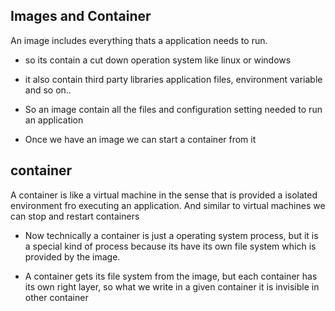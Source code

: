 ## Images and Container

An image includes everything thats a application needs to run.

- so its contain a cut down operation system like linux or windows
- it also contain third party libraries application files, environment variable and so on..

- So an image contain all the files and configuration setting needed to run an application
- Once we have an image we can start a container from it

## container

A container is like a virtual machine in the sense that is provided a isolated environment fro executing an application. And similar to virtual machines we can stop and restart containers

- Now technically a container is just a operating system process, but it is a special kind of process because its have its own file system which is provided by the image.

- A container gets its file system from the image, but each container has its own right layer, so what we write in a given container it is invisible in other container
